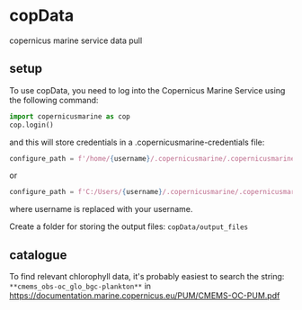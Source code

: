 # copData
copernicus marine service data pull

## setup
To use copData, you need to log into the Copernicus Marine Service using the following command:
```python
import copernicusmarine as cop
cop.login()
```
and this will store credentials in a .copernicusmarine-credentials file:
```python
configure_path = f'/home/{username}/.copernicusmarine/.copernicusmarine-credentials'
```
or 
```python
configure_path = f'C:/Users/{username}/.copernicusmarine/.copernicusmarine-credentials'
```
where username is replaced with your username.

Create a folder for storing the output files: `copData/output_files`

## catalogue
To find relevant chlorophyll data, it's probably easiest to search the string: 
`**cmems_obs-oc_glo_bgc-plankton**` in https://documentation.marine.copernicus.eu/PUM/CMEMS-OC-PUM.pdf

